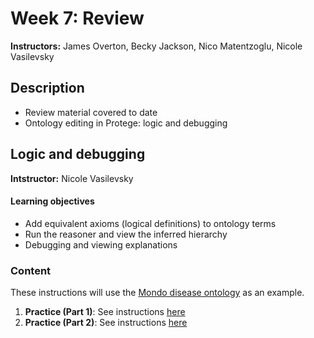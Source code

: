 # Week 7: Review

**Instructors:** James Overton, Becky Jackson, Nico Matentzoglu, Nicole Vasilevsky

## Description
- Review material covered to date 
- Ontology editing in Protege: logic and debugging

## Logic and debugging
**Intstructor:** Nicole Vasilevsky

#### Learning objectives
- Add equivalent axioms (logical definitions) to ontology terms
- Run the reasoner and view the inferred hierarchy
- Debugging and viewing explanations

### Content

These instructions will use the [Mondo disease ontology](https://github.com/monarch-initiative/mondo) as an example.
1. **Practice (Part 1)**: See instructions [here](https://github.com/jamesaoverton/obook/blob/master/07-Review/add-logical-axiom.md)
1. **Practice (Part 2)**: See instructions [here](https://github.com/jamesaoverton/obook/blob/master/07-Review/add-logical-axiom_part2.md)
